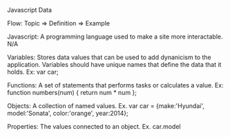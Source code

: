 Javascript Data

Flow: Topic => Definition => Example

Javascript: A programming language used to make a site more interactable. N/A 

Variables: Stores data values that can be used to add dynanicism to the application. Variables should have unique names that define the data that it holds. Ex: var car; 

Functions: A set of statements that performs tasks or calculates a value. Ex: function numbers(num) {
    return num * num
}; 

Objects: A collection of named values. Ex. var car = {make:'Hyundai', model:'Sonata', color:'orange', year:2014};

Properties: The values connected to an object. Ex. car.model